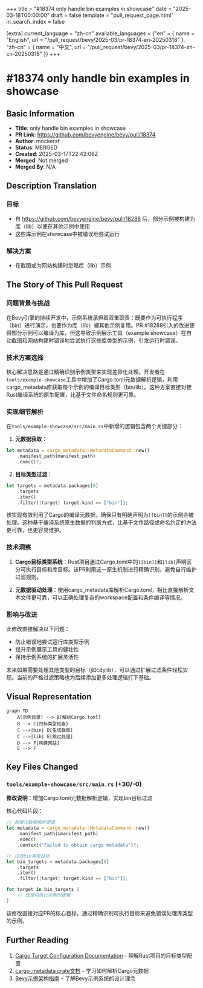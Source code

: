 +++
title = "#18374 only handle bin examples in showcase"
date = "2025-03-18T00:00:00"
draft = false
template = "pull_request_page.html"
in_search_index = false

[extra]
current_language = "zh-cn"
available_languages = {"en" = { name = "English", url = "/pull_request/bevy/2025-03/pr-18374-en-20250318" }, "zh-cn" = { name = "中文", url = "/pull_request/bevy/2025-03/pr-18374-zh-cn-20250318" }}
+++

# #18374 only handle bin examples in showcase

## Basic Information
- **Title**: only handle bin examples in showcase
- **PR Link**: https://github.com/bevyengine/bevy/pull/18374
- **Author**: mockersf
- **Status**: MERGED
- **Created**: 2025-03-17T22:42:06Z
- **Merged**: Not merged
- **Merged By**: N/A

## Description Translation
### 目标
- 自 https://github.com/bevyengine/bevy/pull/18288 后，部分示例被构建为库（lib）以便在其他示例中使用
- 这些库示例在showcase中被错误地尝试运行

### 解决方案
- 在截图或为网站构建时忽略库（lib）示例

## The Story of This Pull Request

### 问题背景与挑战
在Bevy引擎的持续开发中，示例系统承担着双重职责：既要作为可执行程序（bin）进行演示，也要作为库（lib）被其他示例复用。PR #18288引入的改进使得部分示例可以编译为库，但这导致示例展示工具（example showcase）在自动截图和网站构建时错误地尝试执行这些库类型的示例，引发运行时错误。

### 技术方案选择
核心解决思路是通过精确识别示例类型来实现差异化处理。开发者在`tools/example-showcase`工具中增加了Cargo.toml元数据解析逻辑，利用cargo_metadata库获取每个示例的编译目标类型（bin/lib）。这种方案直接对接Rust编译系统的原生配置，比基于文件命名规则更可靠。

### 实现细节解析
在`tools/example-showcase/src/main.rs`中新增的逻辑包含两个关键部分：

1. **元数据获取**：
```rust
let metadata = cargo_metadata::MetadataCommand::new()
    .manifest_path(manifest_path)
    .exec()?;
```

2. **目标类型过滤**：
```rust
let targets = metadata.packages[0]
    .targets
    .iter()
    .filter(|target| target.kind == ["bin"]);
```

该实现有效利用了Cargo的编译元数据，确保只有明确声明为`[[bin]]`的示例会被处理。这种基于编译系统原生数据的判断方式，比基于文件路径或命名约定的方法更可靠，也更容易维护。

### 技术洞察
1. **Cargo目标类型系统**：Rust项目通过Cargo.toml中的`[[bin]]`和`[lib]`声明区分可执行目标和库目标。该PR利用这一原生机制进行精确识别，避免自行维护过滤规则。

2. **元数据驱动处理**：使用cargo_metadata库解析Cargo.toml，相比直接解析文本文件更可靠，可以正确处理复杂的workspace配置和条件编译等情况。

### 影响与改进
此修改直接解决以下问题：
- 防止错误地尝试运行库类型示例
- 提升示例展示工具的健壮性
- 保持示例系统的扩展灵活性

未来如果需要处理其他类型的目标（如cdylib），可以通过扩展过滤条件轻松实现。当前的严格过滤策略也为后续添加更多处理逻辑打下基础。

## Visual Representation

```mermaid
graph TD
    A[示例目录] --> B[解析Cargo.toml]
    B --> C{目标类型检查}
    C -->|bin| D[生成截图]
    C -->|lib| E[跳过处理]
    D --> F[构建网站]
    E --> F
```

## Key Files Changed

### `tools/example-showcase/src/main.rs` (+30/-0)
**修改说明**：增加Cargo.toml元数据解析逻辑，实现bin目标过滤

核心代码片段：
```rust
// 新增元数据解析逻辑
let metadata = cargo_metadata::MetadataCommand::new()
    .manifest_path(&manifest_path)
    .exec()
    .context("Failed to obtain cargo metadata")?;

// 过滤bin类型目标
let bin_targets = metadata.packages[0]
    .targets
    .iter()
    .filter(|target| target.kind == ["bin"]);

for target in bin_targets {
    // 处理可执行示例的逻辑
}
```

该修改直接对应PR的核心目标，通过精确识别可执行目标来避免错误处理库类型的示例。

## Further Reading

1. [Cargo Target Configuration Documentation](https://doc.rust-lang.org/cargo/reference/cargo-targets.html) - 理解Rust项目的目标类型配置
2. [cargo_metadata crate文档](https://docs.rs/cargo_metadata/latest/cargo_metadata/) - 学习如何解析Cargo元数据
3. [Bevy示例架构指南](https://bevyengine.org/learn/book/contributing/examples/) - 了解Bevy示例系统的设计理念
